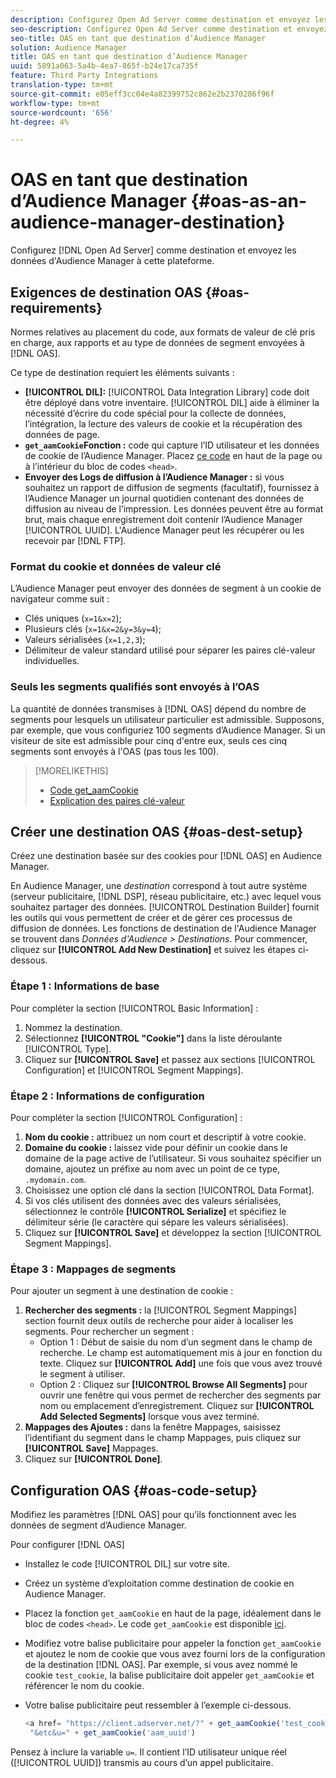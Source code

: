 ```yaml
---
description: Configurez Open Ad Server comme destination et envoyez les données d’Audience Manager à cette plateforme.
seo-description: Configurez Open Ad Server comme destination et envoyez les données d’Audience Manager à cette plateforme.
seo-title: OAS en tant que destination d’Audience Manager
solution: Audience Manager
title: OAS en tant que destination d’Audience Manager
uuid: 5891a063-5a4b-4ea7-865f-b24e17ca735f
feature: Third Party Integrations
translation-type: tm+mt
source-git-commit: e05eff3cc04e4a82399752c862e2b2370286f96f
workflow-type: tm+mt
source-wordcount: '656'
ht-degree: 4%

---
```



# OAS en tant que destination d’Audience Manager {#oas-as-an-audience-manager-destination}

Configurez [!DNL Open Ad Server] comme destination et envoyez les données d&#39;Audience Manager à cette plateforme.

## Exigences de destination OAS {#oas-requirements}

Normes relatives au placement du code, aux formats de valeur de clé pris en charge, aux rapports et au type de données de segment envoyées à [!DNL OAS].

<!-- aam-oas-requirements.xml -->

Ce type de destination requiert les éléments suivants :

* **[!UICONTROL DIL]:** [!UICONTROL Data Integration Library] code doit être déployé dans votre inventaire. [!UICONTROL DIL] aide à éliminer la nécessité d’écrire du code spécial pour la collecte de données, l’intégration, la lecture des valeurs de cookie et la récupération des données de page.
* **`get_aamCookie`Fonction :** code qui capture l’ID utilisateur et les données de cookie de l’Audience Manager. Placez [ce code](../../features/destinations/get-aam-cookie-code.md) en haut de la page ou à l’intérieur du bloc de codes `<head>`.
* **Envoyer des Logs de diffusion à l’Audience Manager :** si vous souhaitez un rapport de diffusion de segments (facultatif), fournissez à l’Audience Manager un journal quotidien contenant des données de diffusion au niveau de l’impression. Les données peuvent être au format brut, mais chaque enregistrement doit contenir l’Audience Manager [!UICONTROL UUID]. L&#39;Audience Manager peut les récupérer ou les recevoir par [!DNL FTP].

### Format du cookie et données de valeur clé

L’Audience Manager peut envoyer des données de segment à un cookie de navigateur comme suit :

* Clés uniques (`x=1&x=2`);
* Plusieurs clés (`x=1&x=2&y=3&y=4`);
* Valeurs sérialisées (`x=1,2,3`);
* Délimiteur de valeur standard utilisé pour séparer les paires clé-valeur individuelles.

### Seuls les segments qualifiés sont envoyés à l’OAS

La quantité de données transmises à [!DNL OAS] dépend du nombre de segments pour lesquels un utilisateur particulier est admissible. Supposons, par exemple, que vous configuriez 100 segments d’Audience Manager. Si un visiteur de site est admissible pour cinq d&#39;entre eux, seuls ces cinq segments sont envoyés à l&#39;OAS (pas tous les 100).

>[!MORELIKETHIS]
>
>* [Code get_aamCookie](../../features/destinations/get-aam-cookie-code.md)
>* [Explication des paires clé-valeur](../../reference/key-value-pairs-explained.md)


## Créer une destination OAS {#oas-dest-setup}

Créez une destination basée sur des cookies pour [!DNL OAS] en Audience Manager.

<!-- aam-oas-destination-setup.xml -->

En Audience Manager, une *destination* correspond à tout autre système (serveur publicitaire, [!DNL DSP], réseau publicitaire, etc.) avec lequel vous souhaitez partager des données. [!UICONTROL Destination Builder] fournit les outils qui vous permettent de créer et de gérer ces processus de diffusion de données. Les fonctions de destination de l&#39;Audience Manager se trouvent dans *Données d&#39;Audience > Destinations*. Pour commencer, cliquez sur **[!UICONTROL Add New Destination]** et suivez les étapes ci-dessous.

### Étape 1 : Informations de base

Pour compléter la section [!UICONTROL Basic Information] :

1. Nommez la destination.
1. Sélectionnez **[!UICONTROL "Cookie"]** dans la liste déroulante [!UICONTROL Type].
1. Cliquez sur **[!UICONTROL Save]** et passez aux sections [!UICONTROL Configuration] et [!UICONTROL Segment Mappings].

### Étape 2 : Informations de configuration

Pour compléter la section [!UICONTROL Configuration] :

1. **Nom du cookie :** attribuez un nom court et descriptif à votre cookie.
1. **Domaine du cookie :** laissez vide pour définir un cookie dans le domaine de la page active de l’utilisateur. Si vous souhaitez spécifier un domaine, ajoutez un préfixe au nom avec un point de ce type, `.mydomain.com`.
1. Choisissez une option clé dans la section [!UICONTROL Data Format].
1. Si vos clés utilisent des données avec des valeurs sérialisées, sélectionnez le contrôle **[!UICONTROL Serialize]** et spécifiez le délimiteur série (le caractère qui sépare les valeurs sérialisées).
1. Cliquez sur **[!UICONTROL Save]** et développez la section [!UICONTROL Segment Mappings].

### Étape 3 : Mappages de segments

Pour ajouter un segment à une destination de cookie :

1. **Rechercher des segments :** la  [!UICONTROL Segment Mappings] section fournit deux outils de recherche pour aider à localiser les segments. Pour rechercher un segment :
   * Option 1 : Début de saisie du nom d’un segment dans le champ de recherche. Le champ est automatiquement mis à jour en fonction du texte. Cliquez sur **[!UICONTROL Add]** une fois que vous avez trouvé le segment à utiliser.
   * Option 2 : Cliquez sur **[!UICONTROL Browse All Segments]** pour ouvrir une fenêtre qui vous permet de rechercher des segments par nom ou emplacement d’enregistrement. Cliquez sur **[!UICONTROL Add Selected Segments]** lorsque vous avez terminé.
1. **Mappages des Ajoutes :** dans la fenêtre Mappages, saisissez l’identifiant du segment dans le champ Mappages, puis cliquez sur  **[!UICONTROL Save]** Mappages.
1. Cliquez sur **[!UICONTROL Done]**.

## Configuration OAS {#oas-code-setup}

Modifiez les paramètres [!DNL OAS] pour qu’ils fonctionnent avec les données de segment d’Audience Manager.

<!-- aam-oas-code.xml -->

Pour configurer [!DNL OAS]

* Installez le code [!UICONTROL DIL] sur votre site.
* Créez un système d’exploitation comme destination de cookie en Audience Manager.
* Placez la fonction `get_aamCookie` en haut de la page, idéalement dans le bloc de codes `<head>`. Le code `get_aamCookie` est disponible [ici](../../features/destinations/get-aam-cookie-code.md).
* Modifiez votre balise publicitaire pour appeler la fonction `get_aamCookie` et ajoutez le nom de cookie que vous avez fourni lors de la configuration de la destination [!DNL OAS]. Par exemple, si vous avez nommé le cookie `test_cookie`, la balise publicitaire doit appeler `get_aamCookie` et référencer le nom du cookie.
* Votre balise publicitaire peut ressembler à l’exemple ci-dessous.

   ```js
   <a href= "https://client.adserver.net/?" + get_aamCookie('test_cookie') +
    "&etc&u=" + get_aamCookie('aam_uuid')
   ```

Pensez à inclure la variable `u=`. Il contient l’ID utilisateur unique réel ([!UICONTROL UUID]) transmis au cours d’un appel publicitaire.
